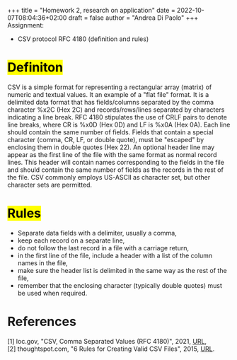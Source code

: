 +++
title = "Homework 2, research on application"
date = 2022-10-07T08:04:36+02:00
draft = false
author = "Andrea Di Paolo"
+++
Assignment:
<ul>
    <li> CSV protocol RFC 4180 (definition and rules) </li>
</ul>

<!--more-->
# <mark> Definiton </mark>
CSV is a simple format for representing a rectangular array (matrix) of numeric and textual values. It an example of a "flat file" format. It is a delimited data format that has fields/columns separated by the comma character %x2C (Hex 2C) and records/rows/lines separated by characters indicating a line break. RFC 4180 stipulates the use of CRLF pairs to denote line breaks, where CR is %x0D (Hex 0D) and LF is %x0A (Hex 0A). Each line should contain the same number of fields. Fields that contain a special character (comma, CR, LF, or double quote), must be "escaped" by enclosing them in double quotes (Hex 22). An optional header line may appear as the first line of the file with the same format as normal record lines. This header will contain names corresponding to the fields in the file and should contain the same number of fields as the records in the rest of the file. CSV commonly employs US-ASCII as character set, but other character sets are permitted.

# <mark> Rules <mark>
<ul>
    <li> Separate data fields with a delimiter, usually a comma, </li>
    <li> keep each record on a separate line, </li>
    <li> do not follow the last record in a file with a carriage return, </li>
    <li> in the first line of the file, include a header with a list of the column names in the file, </li>
    <li> make sure the header list is delimited in the same way as the rest of the file, </li>
    <li> remember that the enclosing character (typically double quotes) must be used when required. </li>
</ul>

# References 
[1] loc.gov, "CSV, Comma Separated Values (RFC 4180)", 2021, [URL](https://www.loc.gov/preservation/digital/formats/fdd/fdd000323.shtml), <br>
[2] thoughtspot.com, "6 Rules for Creating Valid CSV Files", 2015, [URL](https://www.thoughtspot.com/blog/6-rules-creating-valid-csv-files).